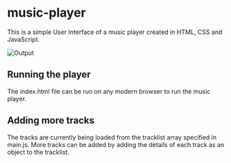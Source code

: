 # music-player
This is a simple User Interface of a music player created in HTML, CSS and JavaScript.

![Output](/output/html-css.png)

## Running the player

The index.html file can be run on any modern browser to run the music player.

## Adding more tracks

The tracks are currently being loaded from the tracklist array specified in main.js. More tracks can be added by adding the details of each track as an object to the tracklist.
